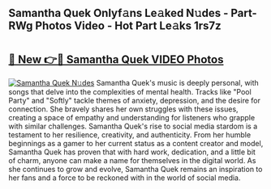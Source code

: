 ## Samantha Quek Onlyf𝚊ns Le𝚊ked N𝚞des - Part-RWg Photos Video - Hot Part Le𝚊ks 1rs7z

# <h2><a href="http://ac47623.deff.icu/?id=Samantha+Quek">🔗 New 👉🔴 Samantha Quek VIDEO Photos</a></h2>

[![Samantha Quek N𝚞des](https://i.imgur.com/rIISA9y.gif)](http://ac47623.deff.icu/?id=Samantha+Quek)
Samantha Quek's music is deeply personal, with songs that delve into the complexities of mental health. Tracks like "Pool Party" and "Softly" tackle themes of anxiety, depression, and the desire for connection. She bravely shares her own struggles with these issues, creating a space of empathy and understanding for listeners who grapple with similar challenges. Samantha Quek's rise to social media stardom is a testament to her resilience, creativity, and authenticity. From her humble beginnings as a gamer to her current status as a content creator and model, Samantha Quek has proven that with hard work, dedication, and a little bit of charm, anyone can make a name for themselves in the digital world. As she continues to grow and evolve, Samantha Quek remains an inspiration to her fans and a force to be reckoned with in the world of social media.
